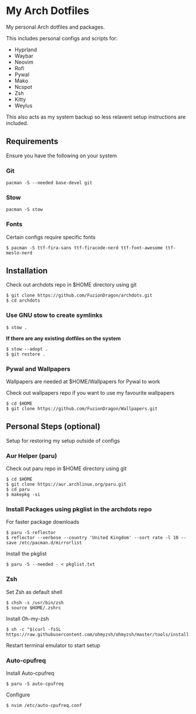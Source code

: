 # My Arch Dotfiles

My personal Arch dotfiles and packages.

This includes personal configs and scripts for:
- Hyprland
- Waybar
- Neovim
- Rofi
- Pywal
- Mako
- Ncspot
- Zsh
- Kitty
- Weylus

This also acts as my system backup so less relavent setup instructions are included.

## Requirements

Ensure you have the following on your system

### Git

```
pacman -S --needed base-devel git
```

### Stow

```
pacman -S stow
```

### Fonts

Certain configs require specific fonts


```
$ pacman -S ttf-fira-sans ttf-firacode-nerd ttf-font-awesome ttf-meslo-nerd
```

## Installation

Check out archdots repo in $HOME directory using git

```
$ git clone https://github.com/FuzionDragon/archdots.git
$ cd archdots
```

### Use GNU stow to create symlinks

```
$ stow .
```

**If there are any existing dotfiles on the system**

```
$ stow --adopt .
$ git restore .
```

### Pywal and Wallpapers 

Wallpapers are needed at $HOME/Wallpapers for Pywal to work

Check out wallpapers repo if you want to use my favourite wallpapers

```
$ cd $HOME
$ git clone https://github.com/FuzionDragon/Wallpapers.git
```

## Personal Steps (optional)

Setup for restoring my setup outside of configs

### Aur Helper (paru)

Check out paru repo in $HOME directory using git

```
$ cd $HOME
$ git clone https://aur.archlinux.org/paru.git
$ cd paru
$ makepkg -si
```

### Install Packages using pkglist in the archdots repo 

For faster package downloads

```
$ paru -S reflector
$ reflector --verbose --country 'United Kingdom' --sort rate -l 10 --save /etc/pacman.d/mirrorlist
```

Install the pkglist

```
$ paru -S --needed - < pkglist.txt
```

### Zsh

Set Zsh as default shell

```
$ chsh -s /usr/bin/zsh
$ source $HOME/.zshrc
```

Install Oh-my-zsh

```
$ sh -c "$(curl -fsSL https://raw.githubusercontent.com/ohmyzsh/ohmyzsh/master/tools/install.sh)"
```

Restart terminal emulator to start setup 

### Auto-cpufreq

Install Auto-cpufreq

```
$ paru -S auto-cpufreq
```

Configure

```
$ nvim /etc/auto-cpufreq.conf
```
